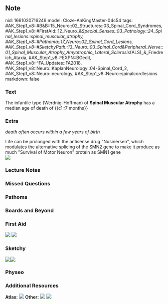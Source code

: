 ## Note
nid: 1661020716249
model: Cloze-AnKingMaster-04c54
tags: #AK_Step1_v8::#B&B::15_Neuro::02_Structures::03_Spinal_Cord_Syndromes, #AK_Step1_v8::#FirstAid::12_Neuro_&_Special_Senses::03_Pathology::24_Spinal_lesions::spinal_muscular_atrophy, #AK_Step1_v8::#Pathoma::17_Neuro::02_Spinal_Cord_Lesions, #AK_Step1_v8::#SketchyPath::13_Neuro::03_Spinal_Cord_&_Peripheral_Nerve::01_Spinal_Muscular_Atrophy_Amyotrophic_Lateral_Sclerosis_(ALS)_&_Friedreich_Ataxia, #AK_Step1_v8::^EXPN::BGedit, #AK_Step1_v8::^FA_Updates::FA2018, #AK_Step1_v8::Neuro::KaplanNeurology::04-Spinal_Cord_2, #AK_Step1_v8::Neuro::neurology, #AK_Step1_v8::Neuro::spinalcordlesions
markdown: false

### Text
<div>
  The infantile type (Werdnig-Hoffman) of <b>Spinal Muscular
  Atrophy</b> has a median age of death of {{c1::7 months}}
</div>

### Extra
<i>death often occurs within a few years of birth</i>
<div>
  Life can be prolonged with the antisense drug "Nusinersen", which
  modulates the alternative splicing of the SMN2 gene to make it
  produce as much "Survival of Motor Neuron" protein as SMN1 gene
</div>
<div>
  <i><img src="Coy8PDFUMAAlXPE.jpg"></i>
</div>

### Lecture Notes


### Missed Questions


### Pathoma


### Boards and Beyond


### First Aid
<img src="tmpplUDyq.png"> <img src="tmpmt1mr1.png">

### Sketchy
<div><img src=
"SMA%20Werdnig-Hoffman%206%20months_1566160514431.jpg"><img src= 
"Zoverall%20picture%20(91)_1566160514431.JPG"></div>

### Physeo


### Additional Resources
<b>Atlas:</b> <img src="tmpbuspT_.png"> <b>Other:</b> <img src= 
"tmpqv4KhQ.png"> <img src="tmpR7fSIt.png">
